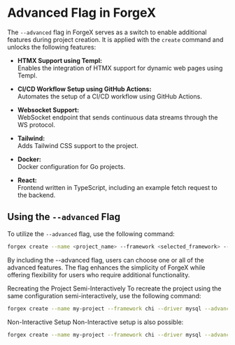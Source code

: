 # Advanced Flag in ForgeX

The `--advanced` flag in ForgeX serves as a switch to enable additional features during project creation. It is applied with the `create` command and unlocks the following features:

- **HTMX Support using Templ:**  
  Enables the integration of HTMX support for dynamic web pages using Templ.

- **CI/CD Workflow Setup using GitHub Actions:**  
  Automates the setup of a CI/CD workflow using GitHub Actions.

- **Websocket Support:**  
  WebSocket endpoint that sends continuous data streams through the WS protocol.

- **Tailwind:**  
  Adds Tailwind CSS support to the project.

- **Docker:**  
  Docker configuration for Go projects.

- **React:**  
  Frontend written in TypeScript, including an example fetch request to the backend.

## Using the `--advanced` Flag

To utilize the `--advanced` flag, use the following command:

```bash
forgex create --name <project_name> --framework <selected_framework> --driver <selected_driver> --advanced
```

By including the --advanced flag, users can choose one or all of the advanced features. The flag enhances the simplicity of ForgeX while offering flexibility for users who require additional functionality.

Recreating the Project Semi-Interactively
To recreate the project using the same configuration semi-interactively, use the following command:

```bash
forgex create --name my-project --framework chi --driver mysql --advanced
```

Non-Interactive Setup
Non-Interactive setup is also possible:
```bash
forgex create --name my-project --framework chi --driver mysql --advanced --feature htmx --feature githubaction --feature websocket --feature tailwind

```
